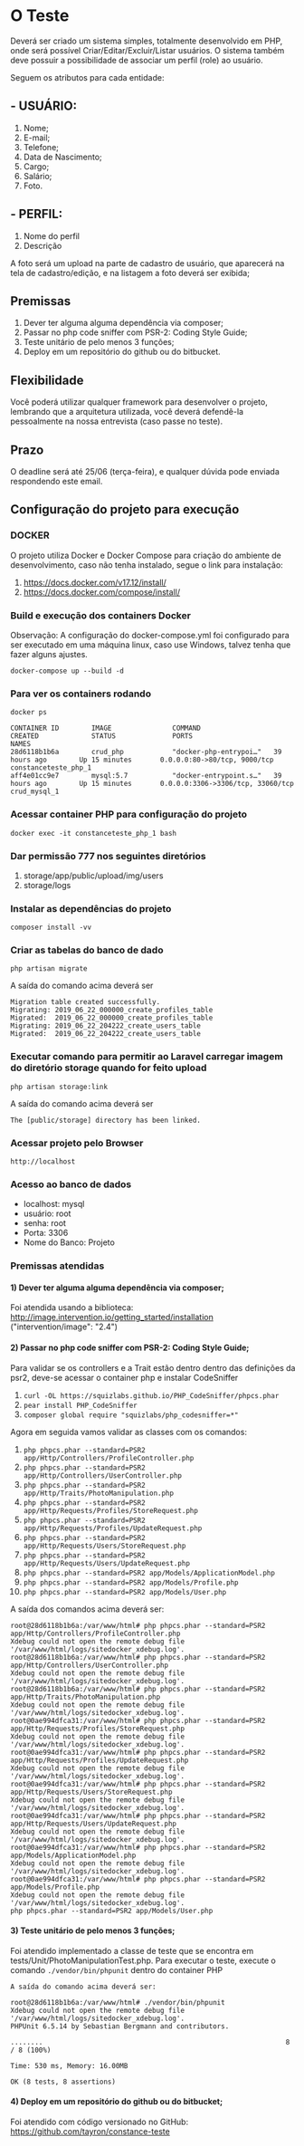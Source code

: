 # O Teste

Deverá ser criado um sistema simples, totalmente desenvolvido em PHP, onde será possível Criar/Editar/Excluir/Listar usuários. O sistema também deve possuir a possibilidade de associar um perfil (role) ao usuário.

Seguem os atributos para cada entidade:

## - USUÁRIO:
1. Nome;
2. E-mail;
3. Telefone;
4. Data de Nascimento;
5. Cargo;
6. Salário;
7. Foto.

## - PERFIL:
1. Nome do perfil
2. Descrição

A foto será um upload na parte de cadastro de usuário, que aparecerá na tela de cadastro/edição, e na listagem a foto deverá ser  exibida;

## Premissas
1. Dever ter alguma alguma dependência via composer;
2. Passar no php code sniffer com PSR-2: Coding Style Guide;
3. Teste unitário de pelo menos 3 funções;
4. Deploy em um repositório do github ou do bitbucket.

## Flexibilidade
Você poderá utilizar qualquer framework para desenvolver o projeto, lembrando que a arquitetura utilizada, você deverá defendê-la pessoalmente na nossa entrevista (caso passe no teste).

## Prazo
O deadline será até  25/06 (terça-feira), e qualquer dúvida pode enviada respondendo este email.


## Configuração do projeto para execução

### DOCKER
O projeto utiliza Docker e Docker Compose para criação do ambiente de desenvolvimento, caso não tenha instalado, segue o link para instalação:
1. https://docs.docker.com/v17.12/install/
2. https://docs.docker.com/compose/install/

### Build e execução dos containers Docker
Observação: A configuração do docker-compose.yml foi configurado para ser executado 
em uma máquina linux, caso use Windows, talvez tenha que fazer alguns ajustes.

```docker-compose up --build -d```

### Para ver os containers rodando
```docker ps```

```
CONTAINER ID        IMAGE               COMMAND                  CREATED             STATUS              PORTS                               NAMES
28d6118b1b6a        crud_php            "docker-php-entrypoi…"   39 hours ago        Up 15 minutes       0.0.0.0:80->80/tcp, 9000/tcp        constanceteste_php_1
aff4e01cc9e7        mysql:5.7           "docker-entrypoint.s…"   39 hours ago        Up 15 minutes       0.0.0.0:3306->3306/tcp, 33060/tcp   crud_mysql_1
```

### Acessar container PHP para configuração do projeto
```docker exec -it constanceteste_php_1 bash```

### Dar permissão 777 nos seguintes diretórios
1. storage/app/public/upload/img/users
2. storage/logs

### Instalar as dependências do projeto
```composer install -vv```

### Criar as tabelas do banco de dado
```php artisan migrate```

A saída do comando acima deverá ser
```
Migration table created successfully.
Migrating: 2019_06_22_000000_create_profiles_table
Migrated:  2019_06_22_000000_create_profiles_table
Migrating: 2019_06_22_204222_create_users_table
Migrated:  2019_06_22_204222_create_users_table
```

### Executar comando para permitir ao Laravel carregar imagem do diretório storage quando for feito upload
``` php artisan storage:link ```

A  saída do comando acima deverá ser
```
The [public/storage] directory has been linked.
```

### Acessar projeto pelo Browser
```http://localhost```

### Acesso ao banco de dados
* localhost: mysql
* usuário: root
* senha: root
* Porta: 3306
* Nome do Banco: Projeto


### Premissas atendidas

#### 1) Dever ter alguma alguma dependência via composer;

Foi atendida usando a biblioteca: http://image.intervention.io/getting_started/installation ("intervention/image": "2.4")

#### 2) Passar no php code sniffer com PSR-2: Coding Style Guide;

Para validar se os controllers e a Trait estão dentro dentro das definições da psr2,
deve-se acessar o container php e instalar CodeSniffer

1. ```curl -OL https://squizlabs.github.io/PHP_CodeSniffer/phpcs.phar```
2. ```pear install PHP_CodeSniffer```
3. ```composer global require "squizlabs/php_codesniffer=*"```

Agora em seguida vamos validar as classes com os comandos:

1. ```php phpcs.phar --standard=PSR2 app/Http/Controllers/ProfileController.php```
2. ```php phpcs.phar --standard=PSR2 app/Http/Controllers/UserController.php```
3. ```php phpcs.phar --standard=PSR2 app/Http/Traits/PhotoManipulation.php```
4. ```php phpcs.phar --standard=PSR2 app/Http/Requests/Profiles/StoreRequest.php```
5. ```php phpcs.phar --standard=PSR2 app/Http/Requests/Profiles/UpdateRequest.php```
6. ```php phpcs.phar --standard=PSR2 app/Http/Requests/Users/StoreRequest.php```
7. ```php phpcs.phar --standard=PSR2 app/Http/Requests/Users/UpdateRequest.php```
8. ```php phpcs.phar --standard=PSR2 app/Models/ApplicationModel.php```
9. ```php phpcs.phar --standard=PSR2 app/Models/Profile.php```
10. ```php phpcs.phar --standard=PSR2 app/Models/User.php```


A saída dos comandos acima deverá ser:
```
root@28d6118b1b6a:/var/www/html# php phpcs.phar --standard=PSR2 app/Http/Controllers/ProfileController.php
Xdebug could not open the remote debug file '/var/www/html/logs/sitedocker_xdebug.log'.
root@28d6118b1b6a:/var/www/html# php phpcs.phar --standard=PSR2 app/Http/Controllers/UserController.php
Xdebug could not open the remote debug file '/var/www/html/logs/sitedocker_xdebug.log'.
root@28d6118b1b6a:/var/www/html# php phpcs.phar --standard=PSR2 app/Http/Traits/PhotoManipulation.php
Xdebug could not open the remote debug file '/var/www/html/logs/sitedocker_xdebug.log'.
root@0ae994dfca31:/var/www/html# php phpcs.phar --standard=PSR2 app/Http/Requests/Profiles/StoreRequest.php
Xdebug could not open the remote debug file '/var/www/html/logs/sitedocker_xdebug.log'.
root@0ae994dfca31:/var/www/html# php phpcs.phar --standard=PSR2 app/Http/Requests/Profiles/UpdateRequest.php
Xdebug could not open the remote debug file '/var/www/html/logs/sitedocker_xdebug.log'.
root@0ae994dfca31:/var/www/html# php phpcs.phar --standard=PSR2 app/Http/Requests/Users/StoreRequest.php
Xdebug could not open the remote debug file '/var/www/html/logs/sitedocker_xdebug.log'.
root@0ae994dfca31:/var/www/html# php phpcs.phar --standard=PSR2 app/Http/Requests/Users/UpdateRequest.php
Xdebug could not open the remote debug file '/var/www/html/logs/sitedocker_xdebug.log'.
root@0ae994dfca31:/var/www/html# php phpcs.phar --standard=PSR2 app/Models/ApplicationModel.php
Xdebug could not open the remote debug file '/var/www/html/logs/sitedocker_xdebug.log'.
root@0ae994dfca31:/var/www/html# php phpcs.phar --standard=PSR2 app/Models/Profile.php
Xdebug could not open the remote debug file '/var/www/html/logs/sitedocker_xdebug.log'.
php phpcs.phar --standard=PSR2 app/Models/User.php
```

#### 3) Teste unitário de pelo menos 3 funções;

Foi atendido implementado a classe de teste que se encontra em tests/Unit/PhotoManipulationTest.php.
Para executar o teste, execute o comando ```./vendor/bin/phpunit``` dentro do container PHP

```
A saída do comando acima deverá ser:

root@28d6118b1b6a:/var/www/html# ./vendor/bin/phpunit
Xdebug could not open the remote debug file '/var/www/html/logs/sitedocker_xdebug.log'.
PHPUnit 6.5.14 by Sebastian Bergmann and contributors.

........                                                            8 / 8 (100%)

Time: 530 ms, Memory: 16.00MB

OK (8 tests, 8 assertions)
```


#### 4) Deploy em um repositório do github ou do bitbucket;

Foi atendido com código versionado no GitHub: https://github.com/tayron/constance-teste


